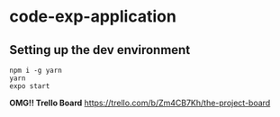 # code-exp-application

## Setting up the dev environment

```
npm i -g yarn
yarn
expo start
```

**OMG!! Trello Board**
https://trello.com/b/Zm4CB7Kh/the-project-board
